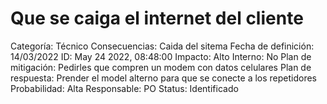 # Que se caiga el internet del cliente

Categoría: Técnico
Consecuencias: Caida del sitema
Fecha de definición: 14/03/2022
ID: May 24 2022, 08:48:00
Impacto: Alto
Interno: No
Plan de mitigación: Pedirles que compren un modem con datos celulares
Plan de respuesta: Prender el model alterno para que se conecte a los repetidores
Probabilidad: Alta
Responsable: PO
Status: Identificado